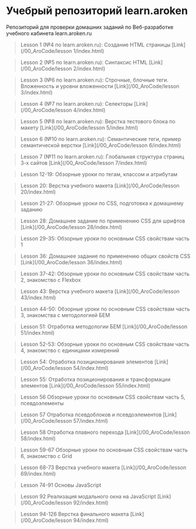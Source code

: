 # Учебрый репозиторий learn.aroken

Репозиторий для проверки домашних заданий по Веб-разработке учебного кабинета learn.aroken.ru

> Lesson 1 (№4 по learn.aroken.ru):
> Создание HTML страницы [Link](/00_AroCode/lesson 1/index.html)

> Lesson 2 (№5 по learn.aroken.ru):
> Синтаксис HTML [Link](/00_AroCode/lesson 2/index.html)

> Lesson 3 (№6 по learn.aroken.ru):
> Строчные, блочные теги. Вложенность и уровни вложенности [Link](/00_AroCode/lesson 3/index.html)

> Lesson 4 (№7 по learn.aroken.ru):
> Селекторы [Link](/00_AroCode/lesson 4/index.html)

> Lesson 5 (№8 по learn.aroken.ru):
> Верстка тестового блока по макету [Link](/00_AroCode/lesson 5/index.html)

> Lesson 6 (№10 по learn.aroken.ru):
> Семантические теги, пример семантической верстки [Link](/00_AroCode/lesson 6/index.html)

> Lesson 7 (№11 по learn.aroken.ru):
> Глобальная структура страниц 3-х сайтов [Link](/00_AroCode/lesson 7/index.html)

> Lesson 12-19:
> Обзорные уроки по тегам, классом и атрибутам

> Lesson 20:
> Верстка учебного макета [Link](/00_AroCode/lesson 20/index.html)

> Lesson 21-27:
> Обзорные уроки по CSS, подготовка к домашнему заданию

> Lesson 28:
> Домашнее задание по применению CSS для шрифтов [Link](/00_AroCode/lesson 28/index.html)

> Lesson 29-35:
> Обзорные уроки по основным CSS свойствам часть 1

> Lesson 36:
> Домашнее задание по применению общих свойств CSS [Link](/00_AroCode/lesson 36/index.html)

> Lesson 37-42:
> Обзорные уроки по основным CSS свойствам часть 2, знакомство с Flexbox

> Lesson 43:
> Верстка учебного макета [Link](/00_AroCode/lesson 43/index.html)

> Lesson 44-50:
> Обзорные уроки по основным CSS свойствам часть 3, знакомства с методологией БЕМ

> Lesson 51:
> Отработка методологии БЕМ [Link](/00_AroCode/lesson 51/index.html)

> Lesson 52-53:
> Обзорные уроки по основным CSS свойствам часть 4, знакомство с единицами измерений

> Lesson 54:
> Отработка позиционирования элементов [Link](/00_AroCode/lesson 54/index.html)

> Lesson 55:
> Отработка позиционирования и трансформации элементов [Link](/00_AroCode/lesson 55/index.html)

> Lesson 56
> Обзорные уроки по основным CSS свойствам часть 5, псевдоэлементы

> Lesson 57
> Отработка псевдоблоков и псевдоэлементов [Link](/00_AroCode/lesson 57/index.html)

> Lesson 58
> Отработка плавного перехода [Link](/00_AroCode/lesson 58/index.html)

> Lesson 59-67
> Обзорные уроки по основным CSS свойствам часть 6, знакомство с Grid

> Lesson 68-73
> Верстка учебного макета [Link](/00_AroCode/lesson 69/index.html)

> Lesson 74-91
> Основы JavaScript

> Lesson 92
> Реализация модального окна на JavaScript [Link](/00_AroCode/lesson 92/index.html)

> Lesson 94-126
> Верстка финального макета [Link](/00_AroCode/lesson 94/index.html)
